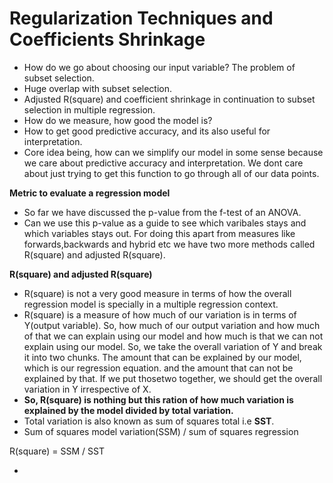 # Regularization Techniques and Coefficients Shrinkage

- How do we go about choosing our input variable? The problem of subset selection.
- Huge overlap with subset selection.
- Adjusted R(square) and coefficient shrinkage in continuation to subset selection in multiple regression.
- How do we measure, how good the model is?
- How to get good predictive accuracy, and its also useful for interpretation.
- Core idea being, how can we simplify our model in some sense because we care about predictive accuracy and interpretation. We dont care about just trying to get this function to go through all of our data points.


**Metric to evaluate a regression model**
- So far we have discussed the p-value from the f-test of an ANOVA.
- Can we use this p-value as a guide to see which varibales stays and which variables stays out. For doing this apart from measures like forwards,backwards and hybrid etc we have two more methods called R(square) and adjusted R(square).

**R(square) and adjusted R(square)**
- R(square) is not a very good measure in terms of how the overall regression model is specially in a multiple regression context.
- R(square) is a measure of how much of our variation is in terms of Y(output variable). So, how much of our output variation and how much of that we can explain using our model and how much is that we can not explain using our model. So, we take the overall variation of Y and break it into two chunks. The amount that can be explained by our model, which is our regression equation. and the amount that can not be explained by that. If we put thosetwo together, we should get the overall variation in Y irrespective of X.
- **So, R(square) is nothing but this ration of how much variation is explained by the model divided by total variation.**
- Total variation is also known as sum of squares total i.e **SST**.
- Sum of squares model variation(SSM) / sum of squares regression

R(square) = SSM / SST

- 
